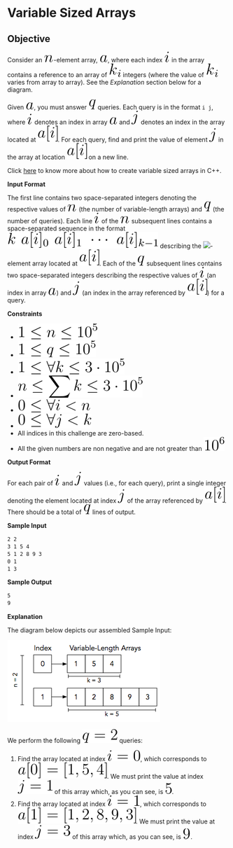 # Variable Sized Arrays
## Objective

Consider an <img src="./img/n.svg">-element array, <img src="./img/a.svg">, where each index 
<img src="./img/i.svg"> in the array contains a reference to an array of <img src="./img/k{_{i}}.svg"> 
integers (where the value of <img src="./img/k{_{i}}.svg"> varies from array to array). See the 
_Explanation_ section below for a diagram.

Given <img src="./img/a.svg">, you must answer <img src="./img/q.svg"> queries. Each query is in 
the format `i j`, where <img src="./img/i.svg"> denotes an index in array <img src="./img/a.svg"> 
and <img src="./img/j.svg"> denotes an index in the array located at <img src="./img/a[i].svg">. 
For each query, find and print the value of element <img src="./img/j.svg"> in the array at 
location <img src="./img/a[i].svg"> on a new line.

Click [here](http://www.cplusplus.com/reference/vector/vector/) to know more about how to create 
variable sized arrays in C++.

**Input Format**

The first line contains two space-separated integers denoting the respective values 
of <img src="./img/n.svg"> (the number of variable-length arrays) and <img src="./img/q.svg"> 
(the number of queries).
Each line <img src="./img/i.svg"> of the <img src="./img/n.svg"> subsequent lines contains a 
space-separated sequence in the format <img src="./img/ka[i]{_{0}}a[i]{_{1}}cdotsa[i]{_{k-1}}.svg"> 
describing the <img src="./img/k.svg">-element array located at <img src="./img/a[i].svg">.
Each of the <img src="./img/q.svg"> subsequent lines contains two space-separated integers 
describing the respective values of <img src="./img/i.svg"> (an index in array <img src="./img/a.svg">) 
and <img src="./img/j.svg"> (an index in the array referenced by <img src="./img/a[i].svg">) for a query.

**Constraints**

* <img src="./img/1leqnleq10^{5}.svg" alt="">
* <img src="./img/1leqqleq10^{5}.svg" alt="">
* <img src="./img/1leqforallkleq3cdot10^{5}.svg" alt="">
* <img src="./img/nleqsumkleq3cdot10^{5}.svg" alt="">
* <img src="./img/0leqforalli<n.svg" alt="">
* <img src="./img/0leqforallj<k.svg" alt="">
* All indices in this challenge are zero-based.
* All the given numbers are non negative and are not greater than <img src="./img/10^{6}.svg">

**Output Format**

For each pair of <img src="./img/i.svg"> and <img src="./img/j.svg"> values (i.e., for each query), 
print a single integer denoting the element located at index <img src="./img/j.svg"> of the array 
referenced by <img src="./img/a[i].svg">. There should be a total of <img src="./img/q.svg"> lines of output.

**Sample Input**

```bash
2 2
3 1 5 4
5 1 2 8 9 3
0 1
1 3
```

**Sample Output**

```bash
5
9
```

**Explanation**

The diagram below depicts our assembled Sample Input:

<img src="./img/variable-length-arrays.png" alt="">

We perform the following <img src="./img/q=2.svg"> queries:

1. Find the array located at index <img src="./img/i=0.svg">, which corresponds to 
<img src="./img/a[0]=[1,5,4].svg">. We must print the value at index <img src="./img/j=1.svg"> 
of this array which, as you can see, is <img src="./img/5.svg">.
2. Find the array located at index <img src="./img/i=1.svg">, which corresponds to 
<img src="./img/a[1]=[1,2,8,9,3].svg">. We must print the value at index <img src="./img/j=3.svg"> 
of this array which, as you can see, is <img src="./img/9.svg">.
